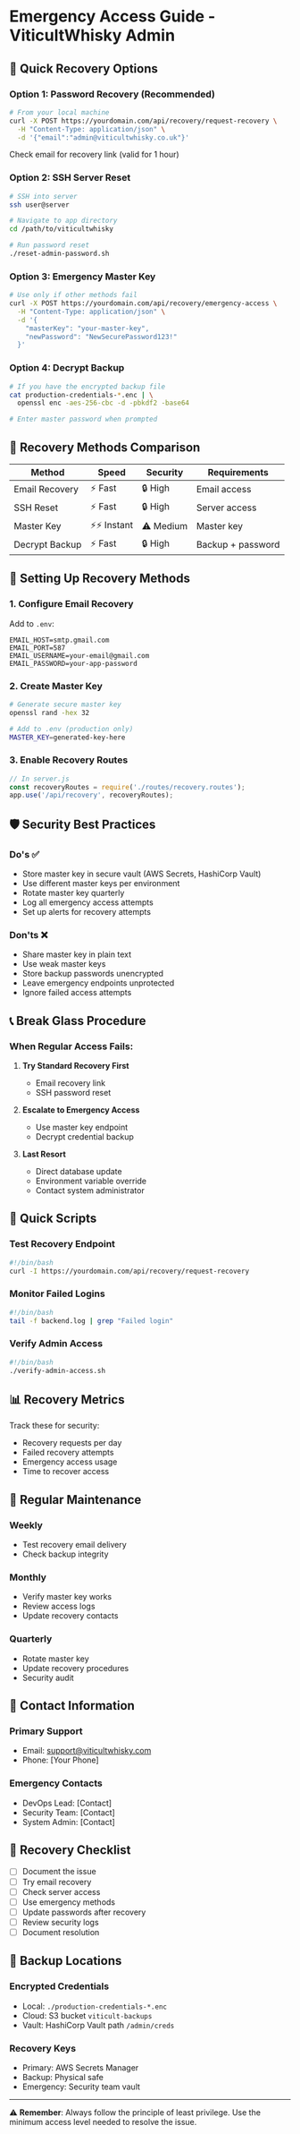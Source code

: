 # Emergency Access Guide - ViticultWhisky Admin

## 🚨 Quick Recovery Options

### Option 1: Password Recovery (Recommended)
```bash
# From your local machine
curl -X POST https://yourdomain.com/api/recovery/request-recovery \
  -H "Content-Type: application/json" \
  -d '{"email":"admin@viticultwhisky.co.uk"}'
```
Check email for recovery link (valid for 1 hour)

### Option 2: SSH Server Reset
```bash
# SSH into server
ssh user@server

# Navigate to app directory
cd /path/to/viticultwhisky

# Run password reset
./reset-admin-password.sh
```

### Option 3: Emergency Master Key
```bash
# Use only if other methods fail
curl -X POST https://yourdomain.com/api/recovery/emergency-access \
  -H "Content-Type: application/json" \
  -d '{
    "masterKey": "your-master-key",
    "newPassword": "NewSecurePassword123!"
  }'
```

### Option 4: Decrypt Backup
```bash
# If you have the encrypted backup file
cat production-credentials-*.enc | \
  openssl enc -aes-256-cbc -d -pbkdf2 -base64

# Enter master password when prompted
```

## 📱 Recovery Methods Comparison

| Method | Speed | Security | Requirements |
|--------|-------|----------|--------------|
| Email Recovery | ⚡ Fast | 🔒 High | Email access |
| SSH Reset | ⚡ Fast | 🔒 High | Server access |
| Master Key | ⚡⚡ Instant | ⚠️ Medium | Master key |
| Decrypt Backup | ⚡ Fast | 🔒 High | Backup + password |

## 🔐 Setting Up Recovery Methods

### 1. Configure Email Recovery
Add to `.env`:
```env
EMAIL_HOST=smtp.gmail.com
EMAIL_PORT=587
EMAIL_USERNAME=your-email@gmail.com
EMAIL_PASSWORD=your-app-password
```

### 2. Create Master Key
```bash
# Generate secure master key
openssl rand -hex 32

# Add to .env (production only)
MASTER_KEY=generated-key-here
```

### 3. Enable Recovery Routes
```javascript
// In server.js
const recoveryRoutes = require('./routes/recovery.routes');
app.use('/api/recovery', recoveryRoutes);
```

## 🛡️ Security Best Practices

### Do's ✅
- Store master key in secure vault (AWS Secrets, HashiCorp Vault)
- Use different master keys per environment
- Rotate master key quarterly
- Log all emergency access attempts
- Set up alerts for recovery attempts

### Don'ts ❌
- Share master key in plain text
- Use weak master keys
- Store backup passwords unencrypted
- Leave emergency endpoints unprotected
- Ignore failed access attempts

## 📞 Break Glass Procedure

### When Regular Access Fails:

1. **Try Standard Recovery First**
   - Email recovery link
   - SSH password reset
   
2. **Escalate to Emergency Access**
   - Use master key endpoint
   - Decrypt credential backup
   
3. **Last Resort**
   - Direct database update
   - Environment variable override
   - Contact system administrator

## 🚀 Quick Scripts

### Test Recovery Endpoint
```bash
#!/bin/bash
curl -I https://yourdomain.com/api/recovery/request-recovery
```

### Monitor Failed Logins
```bash
#!/bin/bash
tail -f backend.log | grep "Failed login"
```

### Verify Admin Access
```bash
#!/bin/bash
./verify-admin-access.sh
```

## 📊 Recovery Metrics

Track these for security:
- Recovery requests per day
- Failed recovery attempts
- Emergency access usage
- Time to recover access

## 🔄 Regular Maintenance

### Weekly
- Test recovery email delivery
- Check backup integrity

### Monthly  
- Verify master key works
- Review access logs
- Update recovery contacts

### Quarterly
- Rotate master key
- Update recovery procedures
- Security audit

## 📱 Contact Information

### Primary Support
- Email: support@viticultwhisky.com
- Phone: [Your Phone]

### Emergency Contacts
- DevOps Lead: [Contact]
- Security Team: [Contact]
- System Admin: [Contact]

## 🎯 Recovery Checklist

- [ ] Document the issue
- [ ] Try email recovery
- [ ] Check server access
- [ ] Use emergency methods
- [ ] Update passwords after recovery
- [ ] Review security logs
- [ ] Document resolution

## 💾 Backup Locations

### Encrypted Credentials
- Local: `./production-credentials-*.enc`
- Cloud: S3 bucket `viticult-backups`
- Vault: HashiCorp Vault path `/admin/creds`

### Recovery Keys
- Primary: AWS Secrets Manager
- Backup: Physical safe
- Emergency: Security team vault

---

⚠️ **Remember**: Always follow the principle of least privilege. Use the minimum access level needed to resolve the issue.